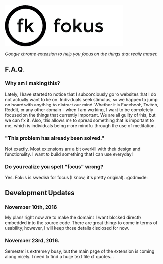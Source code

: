 ![alt-text](https://github.com/williamgrosset/fokus/blob/master/png/fokus_title.png "fokus")  
  
*Google chrome extension to help you focus on the things that really matter.*


## F.A.Q.
### Why am I making this?
Lately, I have started to notice that I subconciously go to websites that I do not actually want to be on. Individuals seek stimulus, so we happen to jump on board with anything to distract our mind. Whether it is Facebook, Twitch, Reddit, or any other domain - when I am working, I want to be completely focused on the things that currently important. We are all guilty of this, but we can fix it. Also, this allows me to spread something that is important to me, which is individuals being more mindful through the use of meditation.

### "This problem has already been solved."
Not exactly. Most extensions are a bit overkill with their design and functionality. I want to build something that I can use everyday!

### Do you realize you spelt "focus" wrong?
Yes. Fokus is swedish for focus (I know, it's pretty original). :godmode:

## Development Updates
### November 10th, 2016
My plans right now are to make the domains I want blocked directly embedded into the source code. There are great things to come in terms of usability; however, I will keep those details disclosed for now.

### November 23rd, 2016.
Semester is extremely busy, but the main page of the extension is coming along nicely. I need to find a huge text file of quotes...
